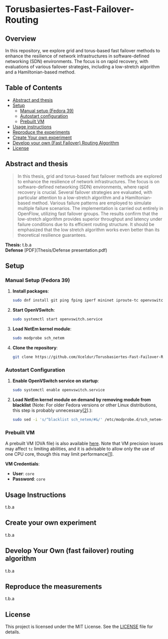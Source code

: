 # Torusbasiertes-Fast-Failover-Routing

## Overview
In this repository, we explore grid and torus-based fast failover methods to enhance the resilience of network infrastructures in software-defined networking (SDN) environments. The focus is on rapid recovery, with evaluations of various failover strategies, including a low-stretch algorithm and a Hamiltonian-based method.

## Table of Contents
- [Abstract and thesis](#abstract-and-thesis)
- [Setup](#setup)
  - [Manual setup (Fedora 39)](#manual-setup-fedora-39)
  - [Autostart configuration](#autostart-configuration)
  - [Prebuilt VM](#prebuilt-vm)
- [Usage instructions](#usage-instructions)
- [Reproduce the experiments](#reproduce-the-experiments)
- [Create Your own experiment](#create-your-own-experiment)
- [Develop your own (Fast Failover) Routing Algorithm](#develop-your-own-fast-failover-routing-algorithm)
- [License](#license)

## Abstract and thesis

> In this thesis, grid and torus-based fast failover methods are
> explored to enhance the resilience of network infrastructures. The
> focus is on software-defined networking (SDN) environments, where
> rapid recovery is crucial. Several failover strategies are evaluated,
> with particular attention to a low-stretch algorithm and a
> Hamiltonian-based method. Various failure patterns are employed to
> simulate multiple failure scenarios. The implementation is carried out
> entirely in OpenFlow, utilizing fast failover groups. The results
> confirm that the low-stretch algorithm provides superior throughput
> and latency under failure conditions due to its efficient routing
> structure. It should be emphasized that the low stretch algorithm
> works even better than its theoretical resilience guarantees.

**Thesis:** t.b.a    <br>
**Defense** [PDF](Thesis/Defense presentation.pdf) 
## Setup

### Manual Setup (Fedora 39)
1. **Install packages**:
    ```bash
    sudo dnf install git ping fping iperf mininet iproute-tc openvswitch python3 python3-seaborn python3-numpy python3-pandas python3-tqdm python3-matplotlib python-networkx kernel-modules-extra
    ```
2. **Start OpenVSwitch**:
    ```bash
    sudo systemctl start openvswitch.service
    ```
3. **Load NetEm kernel module**:
    ```bash
    sudo modprobe sch_netem
    ```
4. **Clone the repository**:
    ```bash
    git clone https://github.com/Xceldur/Torusbasiertes-Fast-Failover-Routing.git
    ```

### Autostart Configuration
1. **Enable OpenVSwitch service on startup**:
    ```bash
    sudo systemctl enable openvswitch.service
    ```
2. **Load NetEm kernel module on demand by removing module from blacklist** (Note: For older Fedora versions or other Linux distributions, this step is probably unnecessary\[[2](https://access.redhat.com/articles/3760101)\].):
    ```bash
    sudo sed -i 's/^blacklist sch_netem/#&/' /etc/modprobe.d/sch_netem-blacklist.conf
    ```

### Prebuilt VM
A prebuilt VM (OVA file) is also available [here](https://tu-dortmund.sciebo.de/s/sHiuKnXJRgMmDq1/download). Note that VM precision issues may affect `tc` limiting abilities, and it is advisable to allow only the use of one CPU core, though this may limit performance\[[1](https://stackoverflow.com/questions/72539814/mininet-ping-iperf3-got-unstable-measurement-results)\].

**VM Credentials**:
- **User**: `core`
- **Password**: `core`

## Usage Instructions
t.b.a

## Create your own experiment
t.b.a

## Develop Your Own (fast failover) routing algorithm
t.b.a

## Reproduce the measurements
t.b.a

## License
This project is licensed under the MIT License. See the [LICENSE](LICENSE) file for details.

